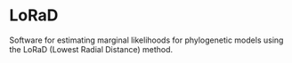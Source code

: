 # LoRaD
Software for estimating marginal likelihoods for phylogenetic models using the LoRaD (Lowest Radial Distance) method.

